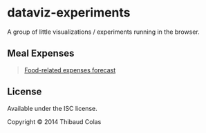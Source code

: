 dataviz-experiments
============

A group of little visualizations / experiments running in the browser.

## Meal Expenses

>[Food-related expenses forecast](https://rawgit.com/ThibWeb/dataviz-experiments/master/meal-expenses/index.html)

## License

Available under the ISC license.

Copyright © 2014 Thibaud Colas
